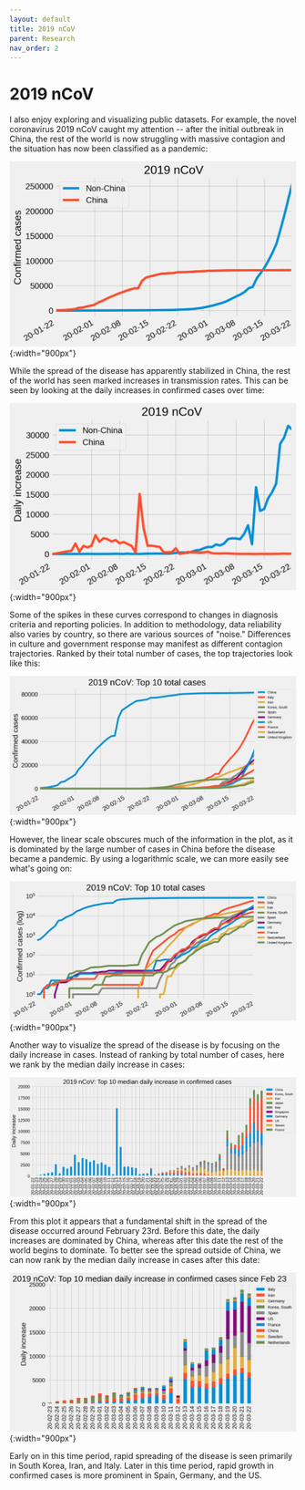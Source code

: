 ```yaml
---
layout: default
title: 2019 nCoV
parent: Research
nav_order: 2
---
```


# 2019 nCoV

I also enjoy exploring and visualizing public datasets. For example, the novel coronavirus 2019 nCoV caught my attention -- after the initial outbreak in China, the rest of the world is now struggling with massive contagion and the situation has now been classified as a pandemic:

![](/assets/images/ncov0.png){:width="900px"}

While the spread of the disease has apparently stabilized in China, the rest of the world has seen marked increases in transmission rates. This can be seen by looking at the daily increases in confirmed cases over time:

![](/assets/images/ncov1.png){:width="900px"}

Some of the spikes in these curves correspond to changes in diagnosis criteria and reporting policies. In addition to methodology, data reliability also varies by country, so there are various sources of "noise." Differences in culture and government response may manifest as different contagion trajectories. Ranked by their total number of cases, the top trajectories look like this:

![](/assets/images/ncov2.png){:width="900px"}

However, the linear scale obscures much of the information in the plot, as it is dominated by the large number of cases in China before the disease became a pandemic. By using a logarithmic scale, we can more easily see what's going on:

![](/assets/images/ncov3.png){:width="900px"}

Another way to visualize the spread of the disease is by focusing on the daily increase in cases. Instead of ranking by total number of cases, here we rank by the median daily increase in cases:

![](/assets/images/ncov4.png){:width="900px"}

From this plot it appears that a fundamental shift in the spread of the disease occurred around February 23rd. Before this date, the daily increases are dominated by China, whereas after this date the rest of the world begins to dominate. To better see the spread outside of China, we can now rank by the median daily increase in cases after this date:

![](/assets/images/ncov5.png){:width="900px"}

Early on in this time period, rapid spreading of the disease is seen primarily in South Korea, Iran, and Italy. Later in this time period, rapid growth in confirmed cases is more prominent in Spain, Germany, and the US.
